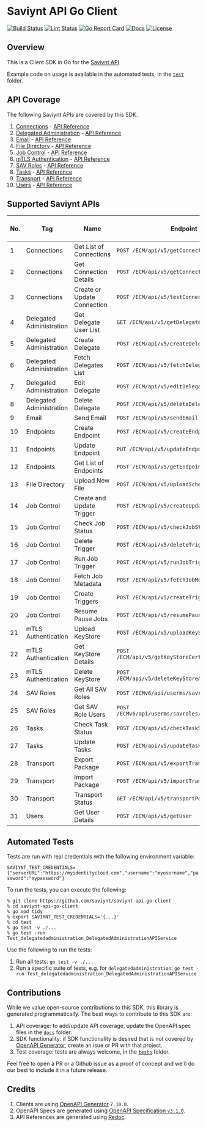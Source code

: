 # Saviynt API Go Client

[![Build Status][build-status-svg]][build-status-url]
[![Lint Status][lint-status-svg]][lint-status-url]
[![Go Report Card][goreport-svg]][goreport-url]
[![Docs][docs-godoc-svg]][docs-godoc-url]
[![License][license-svg]][license-url]

 [build-status-svg]: https://github.com/saviynt/saviynt-api-go-client/workflows/test/badge.svg
 [build-status-url]: https://github.com/saviynt/saviynt-api-go-client/actions/workflows/test.yaml
 [lint-status-svg]: https://github.com/saviynt/saviynt-api-go-client/workflows/lint/badge.svg
 [lint-status-url]: https://github.com/saviynt/saviynt-api-go-client/actions/workflows/lint.yaml
 [goreport-svg]: https://goreportcard.com/badge/github.com/saviynt/saviynt-api-go-client
 [goreport-url]: https://goreportcard.com/report/github.com/saviynt/saviynt-api-go-client
 [docs-godoc-svg]: https://pkg.go.dev/badge/github.com/saviynt/saviynt-api-go-client
 [docs-godoc-url]: https://pkg.go.dev/github.com/saviynt/saviynt-api-go-client
 [license-svg]: https://img.shields.io/badge/license-MIT-blue.svg
 [license-url]: https://github.com/saviynt/saviynt-api-go-client/blob/master/LICENSE

## Overview

This is a Client SDK in Go for the [Saviynt API](https://saviynt.com/api-reference).

Example code on usage is available in the automated tests, in the [`test`](test) folder.

## API Coverage

The following Saviynt APIs are covered by this SDK.

1. [Connections](https://pkg.go.dev/github.com/saviynt/saviynt-api-go-client/connections) - [API Reference](https://saviynt.github.io/saviynt-api-go-client/api_connections.html)
1. [Delegated Administration](https://pkg.go.dev/github.com/saviynt/saviynt-api-go-client/delegatedadministration) - [API Reference](https://saviynt.github.io/saviynt-api-go-client/api_delegatedadministration.html)
1. [Email](https://pkg.go.dev/github.com/saviynt/saviynt-api-go-client/email) - [API Reference](https://saviynt.github.io/saviynt-api-go-client/api_email.html)
1. [File Directory](https://pkg.go.dev/github.com/saviynt/saviynt-api-go-client/filedirectory) - [API Reference](https://saviynt.github.io/saviynt-api-go-client/api_filedirectory.html)
1. [Job Control](https://pkg.go.dev/github.com/saviynt/saviynt-api-go-client/jobcontrol) - [API Reference](https://saviynt.github.io/saviynt-api-go-client/api_jobcontrol.html)
1. [mTLS Authentication](https://pkg.go.dev/github.com/saviynt/saviynt-api-go-client/mtlsauthentication) - [API Reference](https://saviynt.github.io/saviynt-api-go-client/api_mtlsauthentication.html)
1. [SAV Roles](https://pkg.go.dev/github.com/saviynt/saviynt-api-go-client/savroles) - [API Reference](https://saviynt.github.io/saviynt-api-go-client/api_savroles.html)
1. [Tasks](https://pkg.go.dev/github.com/saviynt/saviynt-api-go-client/tasks) - [API Reference](https://saviynt.github.io/saviynt-api-go-client/api_tasks.html)
1. [Transport](https://pkg.go.dev/github.com/saviynt/saviynt-api-go-client/transport) - [API Reference](https://saviynt.github.io/saviynt-api-go-client/api_transport.html)
1. [Users](https://pkg.go.dev/github.com/saviynt/saviynt-api-go-client/users) - [API Reference](https://saviynt.github.io/saviynt-api-go-client/api_users.html)

## Supported Saviynt APIs

| No. | Tag | Name | Endpoint | In Spec | In SDK | SDK Test: Manual | SDK Test: Automated |
| - | - | - | - | - | - | - | - |
| 1 | Connections | Get List of Connections | `POST /ECM/api/v5/getConnections` | :white_check_mark: | :white_check_mark: | :white_check_mark: | :white_check_mark: |
| 2 | Connections | Get Connection Details | `POST /ECM/api/v5/getConnectionDetails` | :white_check_mark: | :white_check_mark: | :white_check_mark: | :white_check_mark: |
| 3 | Connections | Create or Update Connection | `POST /ECM/api/v5/testConnection` | :white_check_mark: | :white_check_mark: | :white_check_mark: | :white_check_mark: |
| 4 | Delegated Administration | Get Delegate User List | `GET /ECM/api/v5/getDelegateUserList` | :white_check_mark: | :white_check_mark: | :white_check_mark: | :white_check_mark: |
| 5 | Delegated Administration | Create Delegate | `POST /ECM/api/v5/createDelegate` | :white_check_mark: | :white_check_mark: | :white_check_mark: | :white_check_mark: |
| 6 | Delegated Administration | Fetch Delegates List | `POST /ECM/api/v5/fetchDelegatesList` | :white_check_mark: | :white_check_mark: | :white_check_mark: | :white_check_mark: |
| 7 | Delegated Administration | Edit Delegate | `POST /ECM/api/v5/editDelegate` | :white_check_mark: | :white_check_mark: | :white_check_mark: | :white_check_mark: |
| 8 | Delegated Administration | Delete Delegate | `POST /ECM/api/v5/deleteDelegate` | :white_check_mark: | :white_check_mark: | :white_check_mark: | :white_check_mark: |
| 9 | Email | Send Email | `POST /ECM/api/v5/sendEmail` | :white_check_mark: | :white_check_mark: | :white_check_mark: | :white_check_mark: |
| 10 | Endpoints | Create Endpoint | `POST /ECM/api/v5/createEndpoint` | :white_check_mark: | :white_check_mark: | :x: | :x: |
| 11 | Endpoints | Update Endpoint | `PUT /ECM/api/v5/updateEndpoint` | :white_check_mark: | :white_check_mark: | :x: | :x: |
| 12 | Endpoints | Get List of Endpoints | `POST /ECM/api/v5/getEndpoints` | :white_check_mark: | :white_check_mark: | :white_check_mark: | :white_check_mark: |
| 13 | File Directory | Upload New File | `POST /ECM/api/v5/uploadSchemaFile` | :white_check_mark: | :white_check_mark: | :white_check_mark: | :white_check_mark: |
| 14 | Job Control | Create and Update Trigger | `POST /ECM/api/v5/createUpdateTrigger` | :white_check_mark: | :white_check_mark: | :x: | :x: |
| 15 | Job Control | Check Job Status | `POST /ECM/api/v5/checkJobStatus` | :white_check_mark: | :white_check_mark: | :white_check_mark: | :x: |
| 16 | Job Control | Delete Trigger | `POST /ECM/api/v5/deleteTrigger` | :white_check_mark: | :white_check_mark: | :x: | :x: |
| 17 | Job Control | Run Job Trigger | `POST /ECM/api/v5/runJobTrigger` | :white_check_mark: | :white_check_mark: | :x: | :x: |
| 18 | Job Control | Fetch Job Metadata | `POST /ECM/api/v5/fetchJobMetadata` | :white_check_mark: | :white_check_mark: | :white_check_mark: | :x: |
| 19 | Job Control | Create Triggers | `POST /ECM/api/v5/createTriggers` | :white_check_mark: | :white_check_mark: | :x: | :x: |
| 20 | Job Control | Resume Pause Jobs | `POST /ECM/api/v5/resumePauseJobs` | :white_check_mark: | :white_check_mark: | :white_check_mark: | :x: |
| 21 | mTLS Authentication | Upload KeyStore | `POST /ECM/api/v5/uploadKeyStore` | :white_check_mark: | :white_check_mark: | :white_check_mark: | :white_check_mark: |
| 22 | mTLS Authentication | Get KeyStore Details | `POST /ECM/api/v5/getKeyStoreCertificateDetails` | :white_check_mark: | :white_check_mark: | :white_check_mark: | :white_check_mark: |
| 23 | mTLS Authentication | Delete KeyStore | `POST /ECM/api/v5/deleteKeyStoreAlias/{alias}` | :white_check_mark: | :white_check_mark: | :white_check_mark: | :white_check_mark: |
| 24 | SAV Roles | Get All SAV Roles | `POST /ECMv6/api/userms/savroles` | :white_check_mark: | :white_check_mark: | :white_check_mark: | :white_check_mark: |
| 25 | SAV Roles | Get SAV Role Users | `POST /ECMv6/api/userms/savroles/{roleName}/users` | :white_check_mark: | :white_check_mark: | :white_check_mark: | :white_check_mark: |
| 26 | Tasks | Check Task Status | `POST /ECM/api/v5/checkTaskStatus` | :white_check_mark: | :white_check_mark: | :white_check_mark: | :x: |
| 27 | Tasks | Update Tasks | `POST /ECM/api/v5/updateTasks` | :white_check_mark: | :white_check_mark: | :white_check_mark: | :x: |
| 28 | Transport | Export Package | `POST /ECM/api/v5/exportTransportPackage` | :white_check_mark: | :white_check_mark: | :white_check_mark: | :white_check_mark: |
| 29 | Transport | Import Package | `POST /ECM/api/v5/importTransportPackage` | :white_check_mark: | :white_check_mark: | :white_check_mark: | :white_check_mark: |
| 30 | Transport | Transport Status | `GET /ECM/api/v5/transportPackageStatus` | :white_check_mark: | :white_check_mark: | :white_check_mark: | :white_check_mark: |
| 31 | Users | Get User Details | `POST /ECM/api/v5/getUser` | :white_check_mark: | :white_check_mark: | :white_check_mark: | :white_check_mark: |

## Automated Tests

Tests are run with real credentials with the following environment variable:

`SAVIYNT_TEST_CREDENTIALS={"serverURL":"https://myidentitycloud.com","username":"myusername","password":"mypassword"}`

To run the tests, you can execute the following:

```
% git clone https://github.com/saviynt/saviynt-api-go-client
% cd saviynt-api-go-client
% go mod tidy
% export SAVIYNT_TEST_CREDENTIALS='{...}'
% cd test
% go test -v ./...
% go test -run Test_delegatedadministration_DelegatedAdministrationAPIService
```

Use the following to run the tests:

1. Run all tests: `go test -v ./...`
2. Run a specific suite of tests, e.g. for `delegatedadministration`: `go test -run Test_delegatedadministration_DelegatedAdministrationAPIService`

## Contributions

While we value open-source contributions to this SDK, this library is generated programmatically. The best ways to contribute to this SDK are:

1. API coverage: to add/update API coverage, update the OpenAPI spec files in the [`docs`](docs) folder.
2. SDK functionality: if SDK functionality is desired that is not covered by [OpenAPI Generator](https://github.com/OpenAPITools/openapi-generator), create an isue or PR with that project.
3. Test coverage: tests are always welcome, in the [`tests`](tests) folder.

Feel free to open a PR or a Github issue as a proof of concept and we'll do our best to include it in a future release.

## Credits

1. Clients are using [OpenAPI Generator](https://github.com/OpenAPITools/openapi-generator) `7.10.0`.
1. OpenAPI Specs are generated using [OpenAPI Specification `v3.1.0`](https://spec.openapis.org/oas/v3.1.0.html).
1. API References are generated using [Redoc](https://github.com/Redocly/redoc).